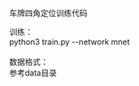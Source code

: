 <!DOCTYPE html PUBLIC "-//W3C//DTD XHTML 1.0 Transitional//EN" "http://www.w3.org/TR/xhtml1/DTD/xhtml1-transitional.dtd">
<html xmlns="http://www.w3.org/1999/xhtml">

<body>
<p>车牌四角定位训练代码</p>
<p>
  训练：<br />
  python3 train.py --network mnet<br />
  <br />
  数据格式：<br />
  参考data目录<br />
</p>
</body>
</html>
